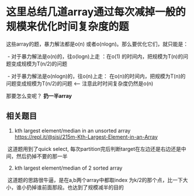 # 这里总结几道array通过每次减掉一般的规模来优化时间复杂度的题

这些array的题，暴力解法都是o(n) 或者o(nlogn)。那么要优化它们，就只能是：

  - 对于暴力解法是o(n)的，往o(logn)上走 ：在o(1) 的时间内，把规模为T(n)的问题变成规模为T(n/2)的问题

  - 对于暴力解法是o(nlogn)的，往o(n)上走： 在o(n)的时间内，把规模为T(n)的问题变成规模为T(n/2)的问题  <-- 注意此时时间复杂度仍然是o(n)

那要怎么变呢？ **扔一半array** 

## 相关题目

1. kth largest element/median in an unsorted array 
https://repl.it/@sisi/215m-Kth-Largest-Element-in-an-Array

  这道题用到了quick select, 每次partition完后判断target在左边还是右边还是中间，然后扔掉不要的那一半

2. kth largest element/median of 2 sorted array

  这道题的思路很牛逼，是在a,b两个array中都取index 为k/2的那个点，比一下大小，谁小扔掉谁前面那段。也达到了规模减半的目的


